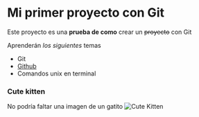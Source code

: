 # Mi primer proyecto con Git

Este proyecto es una **prueba de como** crear un ~~proyecto~~ con Git

Aprenderán *los siguientes* temas

- Git
- [Github](https://github.com/lorenatapia/)
- Comandos unix en terminal

### Cute kitten
No podría faltar una imagen de un gatito
![Cute Kitten](https://i0.wp.com/catnamescity.com/wp-content/uploads/2012/08/Cute-Girl-Cat-Names.jpg?resize=300%2C200)

